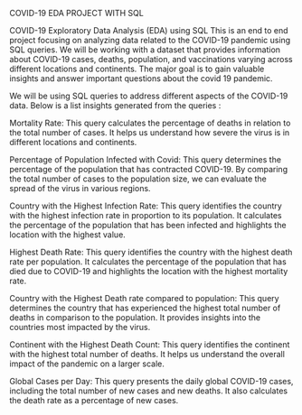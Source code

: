 COVID-19 EDA PROJECT WITH SQL 


COVID-19 Exploratory Data Analysis (EDA) using SQL
This is an end to end project focusing on analyzing data related to the COVID-19 pandemic using SQL queries. We will be working with a dataset that provides information about COVID-19 cases, deaths, population, and vaccinations varying across different locations and continents. The major goal is to gain valuable insights and answer important questions about the covid 19 pandemic.

We will be using SQL queries to address different aspects of the COVID-19 data. Below is a list insights generated from the queries :

Mortality Rate: This query calculates the percentage of deaths in relation to the total number of cases. It helps us understand how severe the virus is in different locations and continents.

Percentage of Population Infected with Covid: This query determines the percentage of the population that has contracted COVID-19. By comparing the total number of cases to the population size, we can evaluate the spread of the virus in various regions.

Country with the Highest Infection Rate: This query identifies the country with the highest infection rate in proportion to its population. It calculates the percentage of the population that has been infected and highlights the location with the highest value.

Highest Death Rate: This query identifies the country with the highest death rate per population. It calculates the percentage of the population that has died due to COVID-19 and highlights the location with the highest mortality rate.

Country with the Highest Death rate compared to population: This query determines the country that has experienced the highest total number of deaths in comparison to the population. It provides insights into the countries most impacted by the virus.

Continent with the Highest Death Count: This query identifies the continent with the highest total number of deaths. It helps us understand the overall impact of the pandemic on a larger scale.

Global Cases per Day: This query presents the daily global COVID-19 cases, including the total number of new cases and new deaths. It also calculates the death rate as a percentage of new cases.
